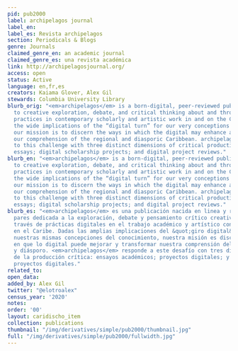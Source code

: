 ```yaml
---
pid: pub2000
label: archipelagos journal
label_en:
label_es: Revista archipelagos
section: Periodicals & Blogs
genre: Journals
claimed_genre_en: an academic journal
claimed_genre_es: una revista académica
link: http://archipelagosjournal.org/
access: open
status: Active
language: en,fr,es
creators: Kaiama Glover, Alex Gil
stewards: Columbia University Library
blurb_orig: "<em>archipelagos</em> is a born-digital, peer-reviewed publication devoted
  to creative exploration, debate, and critical thinking about and through digital
  practices in contemporary scholarly and artistic work in and on the Caribbean. Given
  the wide implications of the “digital turn” for our very conceptions of knowledge,
  our mission is to discern the ways in which the digital may enhance and transform
  our comprehension of the regional and diasporic Caribbean. archipelagos responds
  to this challenge with three distinct dimensions of critical production: scholarly
  essays; digital scholarship projects; and digital project reviews."
blurb_en: "<em>archipelagos</em> is a born-digital, peer-reviewed publication devoted
  to creative exploration, debate, and critical thinking about and through digital
  practices in contemporary scholarly and artistic work in and on the Caribbean. Given
  the wide implications of the “digital turn” for our very conceptions of knowledge,
  our mission is to discern the ways in which the digital may enhance and transform
  our comprehension of the regional and diasporic Caribbean. archipelagos responds
  to this challenge with three distinct dimensions of critical production: scholarly
  essays; digital scholarship projects; and digital project reviews."
blurb_es: "<em>archipelagos</em> es una publicación nacida en linea y revisada por
  pares dedicada a la exploración, debate y pensamiento crítico creativo sobre y a
  través de prácticas digitales en el trabajo académico y artístico contemporáneo
  en el Caribe. Dadas las amplias implicaciones del &quot;giro digital&quot; para
  nuestras mismas concepciones del conocimiento, nuestra misión es discernir las formas
  en que lo digital puede mejorar y transformar nuestra comprensión del Caribe regional
  y diásporo. <em>archipelagos</em> responde a este desafío con tres dimensiones distintas
  de la producción crítica: ensayos académicos; proyectos digitales; y reseñas de
  proyectos digitales."
related_to:
open_data:
added_by: Alex Gil
twitter: "@elotroalex"
census_year: '2020'
notes:
order: '00'
layout: caridischo_item
collection: publications
thumbnail: "/img/derivatives/simple/pub2000/thumbnail.jpg"
full: "/img/derivatives/simple/pub2000/fullwidth.jpg"
---
```


